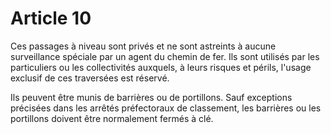 # Article 10

Ces passages à niveau sont privés et ne sont astreints à aucune surveillance spéciale par un agent du chemin de fer. Ils sont utilisés par les particuliers ou les collectivités auxquels, à leurs risques et périls, l'usage exclusif de ces traversées est réservé.

Ils peuvent être munis de barrières ou de portillons. Sauf exceptions précisées dans les arrêtés préfectoraux de classement, les barrières ou les portillons doivent être normalement fermés à clé.
